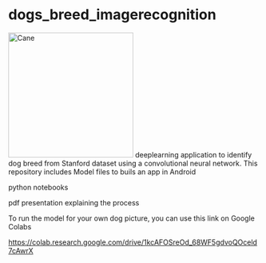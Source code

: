 # dogs_breed_imagerecognition
<img width="250" alt="Cane" src="https://github.com/opsabarsec/dogs_breed_imagerecognition/blob/master/predicted.png">
deeplearning application to identify dog breed from Stanford dataset using a convolutional neural network.
 This repository includes
Model files to buils an app in Android

python notebooks 

pdf presentation explaining the process

To run the model for your own dog picture, you can use this link on Google Colabs

https://colab.research.google.com/drive/1kcAFOSreOd_68WF5gdvoQOceld7cAwrX
